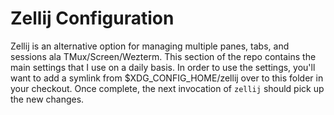 # Zellij Configuration

Zellij is an alternative option for managing multiple panes, tabs, and sessions
ala TMux/Screen/Wezterm. This section of the repo contains the main settings
that I use on a daily basis. In order to use the settings, you'll want to add
a symlink from $XDG_CONFIG_HOME/zellij over to this folder in your checkout.
Once complete, the next invocation of `zellij` should pick up the new changes.
